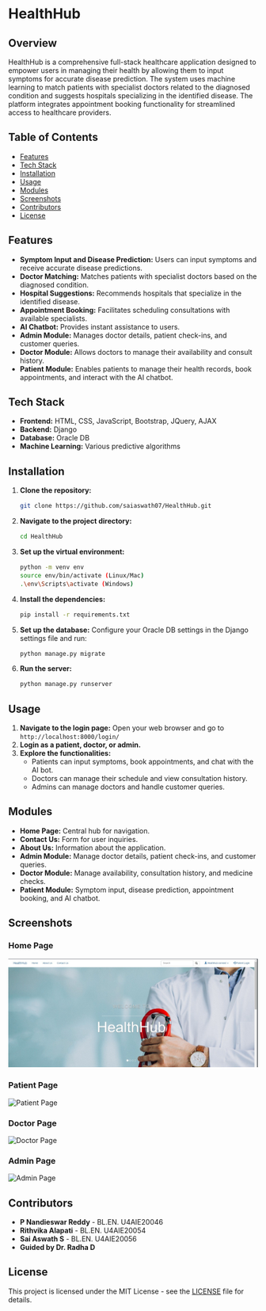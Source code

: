 # HealthHub

## Overview
HealthHub is a comprehensive full-stack healthcare application designed to empower users in managing their health by allowing them to input symptoms for accurate disease prediction. The system uses machine learning to match patients with specialist doctors related to the diagnosed condition and suggests hospitals specializing in the identified disease. The platform integrates appointment booking functionality for streamlined access to healthcare providers.

## Table of Contents
- [Features](#features)
- [Tech Stack](#tech-stack)
- [Installation](#installation)
- [Usage](#usage)
- [Modules](#modules)
- [Screenshots](#screenshots)
- [Contributors](#contributors)
- [License](#license)

## Features
- **Symptom Input and Disease Prediction:** Users can input symptoms and receive accurate disease predictions.
- **Doctor Matching:** Matches patients with specialist doctors based on the diagnosed condition.
- **Hospital Suggestions:** Recommends hospitals that specialize in the identified disease.
- **Appointment Booking:** Facilitates scheduling consultations with available specialists.
- **AI Chatbot:** Provides instant assistance to users.
- **Admin Module:** Manages doctor details, patient check-ins, and customer queries.
- **Doctor Module:** Allows doctors to manage their availability and consult history.
- **Patient Module:** Enables patients to manage their health records, book appointments, and interact with the AI chatbot.

## Tech Stack
- **Frontend:** HTML, CSS, JavaScript, Bootstrap, JQuery, AJAX
- **Backend:** Django
- **Database:** Oracle DB
- **Machine Learning:** Various predictive algorithms

## Installation
1. **Clone the repository:**
    ```sh
    git clone https://github.com/saiaswath07/HealthHub.git
    ```
2. **Navigate to the project directory:**
    ```sh
    cd HealthHub
    ```
3. **Set up the virtual environment:**
    ```sh
    python -m venv env
    source env/bin/activate (Linux/Mac)
    .\env\Scripts\activate (Windows)
    ```
4. **Install the dependencies:**
    ```sh
    pip install -r requirements.txt
    ```
5. **Set up the database:**
    Configure your Oracle DB settings in the Django settings file and run:
    ```sh
    python manage.py migrate
    ```
6. **Run the server:**
    ```sh
    python manage.py runserver
    ```

## Usage
1. **Navigate to the login page:**
    Open your web browser and go to `http://localhost:8000/login/`
2. **Login as a patient, doctor, or admin.**
3. **Explore the functionalities:** 
    - Patients can input symptoms, book appointments, and chat with the AI bot.
    - Doctors can manage their schedule and view consultation history.
    - Admins can manage doctors and handle customer queries.

## Modules
- **Home Page:** Central hub for navigation.
- **Contact Us:** Form for user inquiries.
- **About Us:** Information about the application.
- **Admin Module:** Manage doctor details, patient check-ins, and customer queries.
- **Doctor Module:** Manage availability, consultation history, and medicine checks.
- **Patient Module:** Symptom input, disease prediction, appointment booking, and AI chatbot.

## Screenshots
### Home Page
![Home Page](/output/home.jpeg)

### Patient Page
![Patient Page](screenshots/patient.png)

### Doctor Page
![Doctor Page](screenshots/doctor.png)

### Admin Page
![Admin Page](screenshots/admin.png)

## Contributors
- **P Nandieswar Reddy** - BL.EN. U4AIE20046
- **Rithvika Alapati** - BL.EN. U4AIE20054
- **Sai Aswath S** - BL.EN. U4AIE20056
- **Guided by Dr. Radha D**

## License
This project is licensed under the MIT License - see the [LICENSE](LICENSE) file for details.
